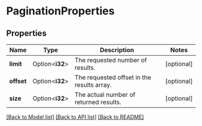 # PaginationProperties

## Properties

Name | Type | Description | Notes
------------ | ------------- | ------------- | -------------
**limit** | Option<**i32**> | The requested number of results. | [optional]
**offset** | Option<**i32**> | The requested offset in the results array. | [optional]
**size** | Option<**i32**> | The actual number of returned results. | [optional]

[[Back to Model list]](../README.md#documentation-for-models) [[Back to API list]](../README.md#documentation-for-api-endpoints) [[Back to README]](../README.md)


